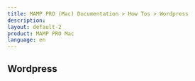 ```yaml
---
title: MAMP PRO (Mac) Documentation > How Tos > Wordpress
description: 
layout: default-2
product: MAMP PRO Mac
language: en
---
```


## Wordpress



